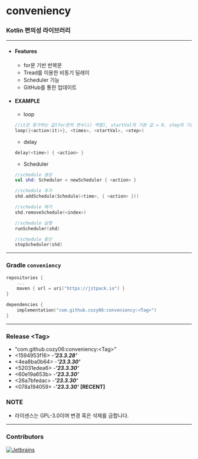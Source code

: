 # conveniency

### Kotlin 편의성 라이브러리

---

* #### Features
    * for문 기반 반복문
    * Tread를 이용한 비동기 딜레이
    * Scheduler 기능
    * GitHub를 통한 업데이트

* #### EXAMPLE
    * loop
   ```kotlin
   //it은 증가하는 값(for문의 변수(i) 역할), startVal의 기본 값 = 0, step의 기본 값 = 1
   loop({<action(it)>}, <times>, <startVal>, <step>)
   ```
    * delay
   ```kotlin
   delay(<time>) { <action> }
   ```
    * Scheduler
   ```kotlin
   //schedule 생성
   val shd: Scheduler = newScheduler { <action> }
   
   //schedule 추가
   shd.addSchedule(Schedule(<time>, { <action> }))
   
   //schedule 제거
   shd.removeSchedule(<index>)
   
   //schedule 실행
   runScheduler(shd)
   
   //schedule 중단
   stopScheduler(shd)
   ```

---

### Gradle `conveniency`

```kotlin
repositories {
    ...
    maven { url = uri("https://jitpack.io") }
}
```

```kotlin
dependencies {
    implementation("com.github.cozy06:conveniency:<Tag>")
}
```

---

### Release \<Tag>

* "com.github.cozy06:conveniency:\<Tag>"
* <1594953f16\> -**_'23.3.28'_**
* <4ea8ba0b64\> -**_'23.3.30'_**
* <52031edea6\> -**_'23.3.30'_**
* <60e19a653b\> -**_'23.3.30'_**
* <26a7bfedac\> -**_'23.3.30'_**
* <078a194059\> -**_'23.3.30'_** **[RECENT]**

### NOTE

* 라이센스는 GPL-3.0이며 변경 혹은 삭제를 금합니다.

---

### Contributors


[![Jetbrains](https://i.ibb.co/fp0CyZ7/jetbrains.png)](https://jb.gg/OpenSource)
